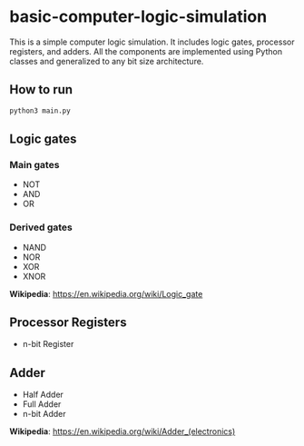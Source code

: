 # basic-computer-logic-simulation

This is a simple computer logic simulation. It includes logic gates, processor registers, and adders. All the components are implemented using Python classes and generalized to any bit size architecture.

## How to run
```bash
python3 main.py
```

## Logic gates

### Main gates
- NOT
- AND
- OR

### Derived gates
- NAND
- NOR
- XOR
- XNOR

**Wikipedia**: https://en.wikipedia.org/wiki/Logic_gate

## Processor Registers

- n-bit Register

## Adder

- Half Adder
- Full Adder
- n-bit Adder

**Wikipedia**: https://en.wikipedia.org/wiki/Adder_(electronics)